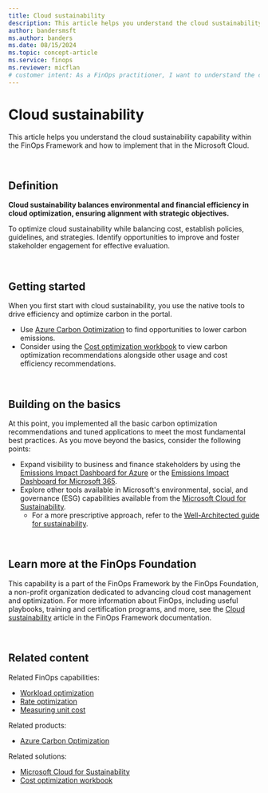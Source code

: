 ```yaml
---
title: Cloud sustainability
description: This article helps you understand the cloud sustainability capability within the FinOps Framework and how to implement that in the Microsoft Cloud.
author: bandersmsft
ms.author: banders
ms.date: 08/15/2024
ms.topic: concept-article
ms.service: finops
ms.reviewer: micflan
# customer intent: As a FinOps practitioner, I want to understand the cloud sustainability capability so that I can implement that in the Microsoft cloud.
---
```


<!-- markdownlint-disable-next-line MD025 -->
# Cloud sustainability

This article helps you understand the cloud sustainability capability within the FinOps Framework and how to implement that in the Microsoft Cloud.

<br>

## Definition

**Cloud sustainability balances environmental and financial efficiency in cloud optimization, ensuring alignment with strategic objectives.**

To optimize cloud sustainability while balancing cost, establish policies, guidelines, and strategies. Identify opportunities to improve and foster stakeholder engagement for effective evaluation.

<br>

## Getting started

When you first start with cloud sustainability, you use the native tools to drive efficiency and optimize carbon in the portal.

- Use [Azure Carbon Optimization](/azure/carbon-optimization/overview) to find opportunities to lower carbon emissions.
- Consider using the [Cost optimization workbook](../../toolkit/optimization-workbook/cost-optimization-workbook.md) to view carbon optimization recommendations alongside other usage and cost efficiency recommendations. 
<br>

## Building on the basics

At this point, you implemented all the basic carbon optimization recommendations and tuned applications to meet the most fundamental best practices. As you move beyond the basics, consider the following points:

- Expand visibility to business and finance stakeholders by using the [Emissions Impact Dashboard for Azure](/power-bi/connect-data/service-connect-to-emissions-impact-dashboard) or the [Emissions Impact Dashboard for Microsoft 365](/power-bi/connect-data/service-connect-to-emissions-impact-dashboard).
- Explore other tools available in Microsoft's environmental, social, and governance (ESG) capabilities available from the [Microsoft Cloud for Sustainability](/industry/sustainability/overview).
  - For a more prescriptive approach, refer to the [Well-Architected guide for sustainability](/industry/well-architected/sustainability).

<br>

## Learn more at the FinOps Foundation

This capability is a part of the FinOps Framework by the FinOps Foundation, a non-profit organization dedicated to advancing cloud cost management and optimization. For more information about FinOps, including useful playbooks, training and certification programs, and more, see the [Cloud sustainability](https://www.finops.org/framework/capabilities/cloud-sustainability/) article in the FinOps Framework documentation.


<br>

## Related content

Related FinOps capabilities:

- [Workload optimization](./workloads.md)
- [Rate optimization](./rates.md)
- [Measuring unit cost](../quantify/unit-economics.md)

Related products:

- [Azure Carbon Optimization](/azure/carbon-optimization)

Related solutions:

- [Microsoft Cloud for Sustainability](https://www.microsoft.com/sustainability/cloud)
- [Cost optimization workbook](../../toolkit/optimization-workbook/cost-optimization-workbook.md)

<br>
